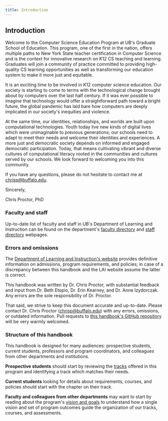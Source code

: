 ```yaml
---
title: Introduction
---
```


## Introduction

Welcome to the Computer Science Education Program at UB's Graduate School of Education. This program,
one of the first in the nation, offers multiple paths to New York State teacher certification in 
Computer Science and is the context for innovative research on K12 CS teaching and learning.
Graduates will join a community of practice committed to providing high-quality CS learning opportunities
as well as transforming our education system to make it more just and equitable. 

It is an exciting time to be involved in K12 computer science education. 
Our society is starting to come to terms with the technological change brought 
about by computers over the last half century. If it was ever possible to imagine that 
technology would offer a straightforward path toward a bright future, the global pandemic
has laid bare how computers are deeply implicated in our society's inequities and violence.

At the same time, our identities, relationships, and worlds are built upon computational technologies. 
Youth today live new kinds of digital lives which were unimaginable to previous generations; our
schools need to adapt to meet their needs and welcome their identities and experiences.
A more just and democratic society depends on informed and engaged democratic participation. Today, 
that means cultivating vibrant and diverse cultures of computational literacy rooted in the communities
and cultures served by our schools. We look forward to welcoming you into this community. 

If you have any questions, please do not hesitate to contact me at 
[chrisp@buffalo.edu](mailto:chrisp@buffalo.edu).

Sincerely, 

Chris Proctor, PhD

### Faculty and staff

Up-to-date list of faculty and staff in UB's Department of Learning and Instruction 
can be found on the department's [faculty directory](http://ed.buffalo.edu/teaching/directory/faculty.html)
and [staff directory](http://ed.buffalo.edu/teaching/directory/staff.html) webpages. 

### Errors and omissions

The [Department of Learning and Instruction's website](http://ed.buffalo.edu/teaching.html)
provides definitive information on admissions, program requirements, and policies; 
in case of a discrepancy between this handbook and the LAI website assume the latter is correct.

This handbook was written by Dr. Chris Proctor, with substantial feedback and input from 
Dr. Beth Etopio, Dr. Erin Kearney, and Dr. Anne Izydorczak. Any errors are the sole 
responsibility of Dr. Proctor.

That said, we strive to keep this document accurate and up-to-date. 
Please contact Dr. Chris Proctor ([chrisp@buffalo.edu](mailto:chrisp@buffalo.edu)) 
with any errors, omissions, or outdated information. Pull requests to 
[this handbook's GitHub repository](https://github.com/cproctor/ub-cs-education-handbook) 
will be very warmly welcomed. 

### Structure of this handbook

This handbook is designed for many audiences: prospective students, current students, professors and program 
coordinators, and colleagues from other departments and institutions. 

**Prospective students** should start by reviewing the [tracks](#tracks) offered in this program and 
identifying a track which matches their needs. 

**Current students** looking for details about requirements, courses, and policies should start with the 
chapter on their track. 

**Faculty and colleagues from other departments** may want to start by reading about the program's 
[vision and goals](#vision-and-goals) to understand how a single vision and set of program outcomes
guide the organization of our tracks, courses, and assessments. 
